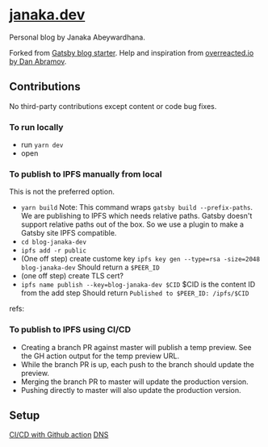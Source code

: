 # [janaka.dev](janaka.dev)

Personal blog by Janaka Abeywardhana.

Forked from [Gatsby blog starter](https://github.com/gatsbyjs/gatsby-starter-blog).
Help and inspiration from [overreacted.io by Dan Abramov](https://github.com/gaearon/overreacted.io).

## Contributions

No third-party contributions except content or code bug fixes.

### To run locally

- run `yarn dev`
- open [](https://localhost:8000)

### To publish to IPFS manually from local

This is not the preferred option.

- `yarn build`
  Note: This command wraps `gatsby build --prefix-paths`. We are publishing to IPFS which needs relative paths. Gatsby doesn't support relative paths out of the box. So we use a plugin to make a Gatsby site IPFS compatible.
- `cd blog-janaka-dev`
- `ipfs add -r public`
- (One off step) create custome key `ipfs key gen --type=rsa -size=2048 blog-janaka-dev`
  Should return a `$PEER_ID`
- (one off step) create TLS cert?
- `ipfs name publish --key=blog-janaka-dev $CID` $CID is the content ID from the add step
  Should return `Published to $PEER_ID: /ipfs/$CID`

refs: [](https://docs-beta.ipfs.io/how-to/host-single-page-site/#create-your-site)

### To publish to IPFS using CI/CD

- Creating a branch PR against master will publish a temp preview. See the GH action output for the temp preview URL.
- While the branch PR is up, each push to the branch should update the preview.
- Merging the branch PR to master will update the production version.
- Pushing directly to master will also update the production version.

## Setup

[CI/CD with Github action](./docs/ci-cd-setup.md)
[DNS](./docs/dns-setup.md)